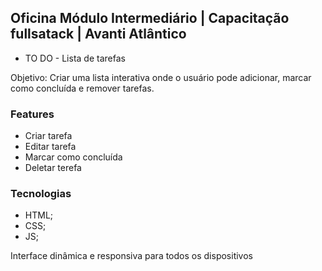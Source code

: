 ## Oficina Módulo Intermediário | Capacitação fullsatack | Avanti Atlântico

- TO DO - Lista de tarefas

Objetivo: Criar uma lista interativa onde o usuário pode adicionar, marcar como
concluída e remover tarefas.

### Features

- Criar tarefa
- Editar tarefa
- Marcar como concluída
- Deletar terefa

### Tecnologias

- HTML;
- CSS;
- JS;

Interface dinâmica e responsiva para todos os dispositivos
